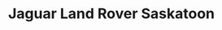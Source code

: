 ---
title: "Jaguar Land Rover Saskatoon"
url: /saskatoon/jaguar-land-rover-saskatoon/
shop: Autohaus
---